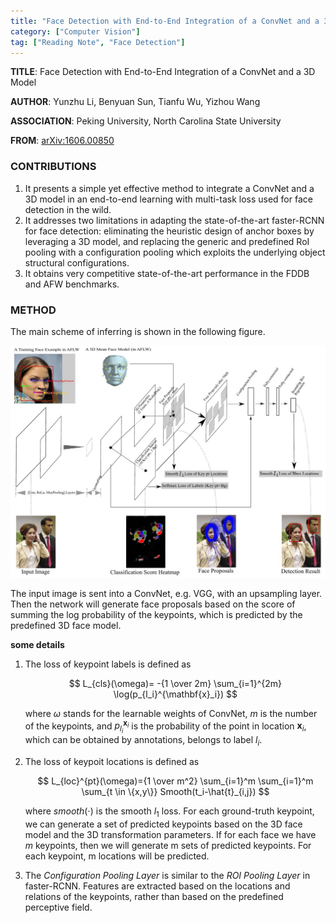 ```yaml
---
title: "Face Detection with End-to-End Integration of a ConvNet and a 3D Model"
category: ["Computer Vision"]
tag: ["Reading Note", "Face Detection"]
---
```


**TITLE**: Face Detection with End-to-End Integration of a ConvNet and a 3D Model

**AUTHOR**: Yunzhu Li, Benyuan Sun, Tianfu Wu, Yizhou Wang

**ASSOCIATION**:  Peking University, North Carolina State University

**FROM**: [arXiv:1606.00850](https://www.arxiv.org/abs/1606.00850)

### CONTRIBUTIONS ###

1. It presents a simple yet effective method to integrate a ConvNet and a 3D model in an end-to-end learning with multi-task loss used for face detection in the wild.
2. It addresses two limitations in adapting the state-of-the-art faster-RCNN for face detection: eliminating the heuristic design of anchor boxes by leveraging a 3D model, and replacing the generic and predefined RoI pooling with a configuration pooling which exploits the underlying object structural configurations.
3. It obtains very competitive state-of-the-art performance in the FDDB and AFW benchmarks.

### METHOD ###

The main scheme of inferring is shown in the following figure.

<img class="img-responsive center-block" src="https://raw.githubusercontent.com/joshua19881228/my_blogs/master/Computer_Vision/Reading_Note/figures/face3dmodel.jpeg" alt="" width="640"/>

The input image is sent into a ConvNet, e.g. VGG, with an upsampling layer. Then the network will generate face proposals based on the score of summing the log probability of the keypoints, which is predicted by the predefined 3D face model.

**some details**

1. The loss of keypoint labels is defined as 

	$$ L_{cls}(\omega)= -{1 \over 2m} \sum_{i=1}^{2m} \log(p_{l_i}^{\mathbf{x}_i}) $$

	where $\omega$ stands for the learnable weights of ConvNet, $m$ is the number of the keypoints, and $p_{l_i}^{\mathbf{x}_i}$ is the probability of the point in location $\mathbf{x}_i$, which can be obtained by annotations, belongs to label $l_i$.

2. The loss of keypoit locations is defined as

	$$ L_{loc}^{pt}(\omega)={1 \over m^2} \sum_{i=1}^m \sum_{i=1}^m \sum_{t \in \{x,y\}} Smooth(t_i-\hat{t}_{i,j}) $$
    
    where $smooth(\cdot)$ is the smooth $l_1$ loss. For each ground-truth keypoint, we can generate a set of predicted keypoints based on the 3D face model and the 3D transformation parameters. If for each face we have $m$ keypoints, then we will generate m sets of predicted keypoints. For each keypoint, m locations will be predicted.

3. The *Configuration Pooling Layer* is similar to the *ROI Pooling Layer* in faster-RCNN. Features are extracted based on the locations and relations of the keypoints, rather than based on the predefined perceptive field.